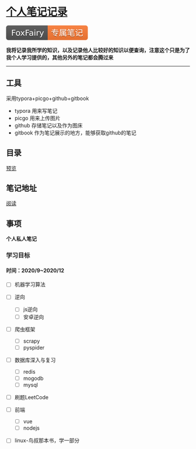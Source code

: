 # [个人笔记记录](https://github.com/TheFoxFairy/notebook#readme)

[![图片的语法](assets/FoxFairy-%E4%B8%93%E5%B1%9E%E7%AC%94%E8%AE%B0-orange.svg)](https://thefoxfairy.gitbook.io)

**我将记录我所学的知识，以及记录他人比较好的知识以便查询，注意这个只是为了我个人学习提供的，其他另外的笔记都会腾过来**

---

## 工具

采用typora+picgo+github+gitbook

* typora 用来写笔记
* picgo 用来上传图片
* github 存储笔记以及作为图床
* gitbook 作为笔记展示的地方，能够获取github的笔记

## 目录

[预览](./SUMMARY.md)

## 笔记地址

[阅读](https://thefoxfairy.gitbook.io/)

## 事项

**个人私人笔记**

### 学习目标

#### 时间：2020/9~2020/12

* [ ] 机器学习算法

* [ ] 逆向
	* [ ] js逆向
	* [ ] 安卓逆向
* [ ] 爬虫框架
	* [ ] scrapy
	* [ ] pyspider
* [ ] 数据库深入与复习
   * [ ] redis
   * [ ] mogodb
   * [ ] mysql
* [ ] 刷题LeetCode
* [ ] 前端
   * [ ] vue
   * [ ] nodejs
* [ ] linux-鸟叔那本书，学一部分

